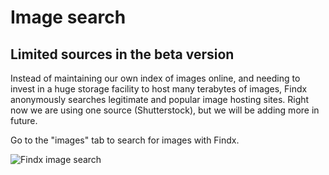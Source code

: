 # Image search

## Limited sources in the beta version

Instead of maintaining our own index of images online, and needing to invest in a huge storage facility to host many terabytes of images, Findx anonymously searches legitimate and popular image hosting sites. Right now we are using one source (Shutterstock), but we will be adding more in future.

Go to the "images" tab to search for images with Findx.

![Findx image search](https://www.privacore.com/wp-content/uploads/2017/03/private-image-search-findx.png)






